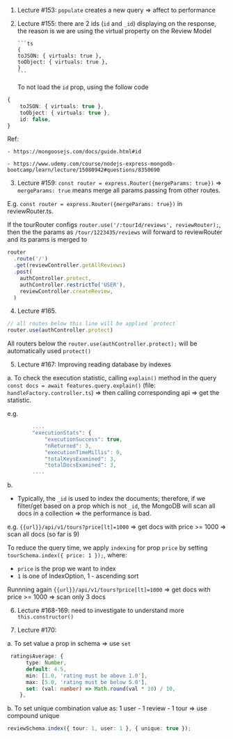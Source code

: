 1.  Lecture #153: `populate` creates a new query => affect to performance

2.  Lecture #155: there are 2 ids (`id` and `_id`) displaying on the response, the reason is we are using the virtual property on the Review Model

        ```ts
        {
        toJSON: { virtuals: true },
        toObject: { virtuals: true },
        }
        ```

    To not load the `id` prop, using the follow code

```ts
{
    toJSON: { virtuals: true },
    toObject: { virtuals: true },
    id: false,
}
```

Ref:

    - https://mongoosejs.com/docs/guide.html#id

    - https://www.udemy.com/course/nodejs-express-mongodb-bootcamp/learn/lecture/15080942#questions/8350690

3. Lecture #159: `const router = express.Router({mergeParams: true})` => `mergeParams: true` means merge all params passing from other routes.

E.g. `const router = express.Router({mergeParams: true})` in reviewRouter.ts.

If the tourRouter configs `router.use('/:tourId/reviews', reviewRouter);`, then the the params as `/tour/1223435/reviews` will forward to reviewRouter and its params is merged to

```ts
router
  .route('/')
  .get(reviewController.getAllReviews)
  .post(
    authController.protect,
    authController.restrictTo('USER'),
    reviewController.createReview,
  )
```

4. Lecture #165.

```ts
// all routes below this line will be applied `protect`
router.use(authController.protect)
```

All routers below the `router.use(authController.protect);` will be automatically used `protect()`

5. Lecture #167: Improving reading database by indexes

a. To check the execution statistic, calling `explain()` method in the query `const docs = await features.query.explain()` (file: `handleFactory.controller.ts`) => then calling corresponding api => get the statistic.

  e.g. 

```ts
        ....
        "executionStats": {
            "executionSuccess": true,
            "nReturned": 3,
            "executionTimeMillis": 0,
            "totalKeysExamined": 3,
            "totalDocsExamined": 3,
        ....
```

b. 
- Typically, the `_id` is used to index the documents; therefore, if we filter/get based on a prop which is not `_id`, the MongoDB will scan all docs in a collection => the performance is bad.

e.g. `{{url}}/api/v1/tours?price[lt]=1000` => get docs with price >= 1000 => scan all docs (so far is 9)

To reduce the query time, we apply `indexing` for prop `price` by setting `tourSchema.index({ price: 1 });`, where: 

  - `price` is the prop we want to index
  - `1` is one of IndexOption, 1 - ascending sort

Runnning again `{{url}}/api/v1/tours?price[lt]=1000` => get docs with price >= 1000 => scan only 3 docs

6. Lecture #168-169: need to investigate to understand more `this.constructor()`

7. Lecture #170: 

a. To set value a prop in schema => use `set` 


``` ts
 ratingsAverage: {
      type: Number,
      default: 4.5,
      min: [1.0, 'rating must be above 1.0'],
      max: [5.0, 'rating must be below 5.0'],
      set: (val: number) => Math.round(val * 10) / 10,
    },
```

b. To set unique combination value as: 1 user - 1 review - 1 tour => use compound unique

```ts
reviewSchema.index({ tour: 1, user: 1 }, { unique: true });
```
